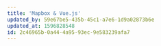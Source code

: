 ```yaml
---
title: 'Mapbox & Vue.js'
updated_by: 59e67be5-435b-45c1-a7e6-1d9a02873b6e
updated_at: 1596828548
id: 2c46965b-0a44-4a95-93ec-9e583239afa7
---
```

